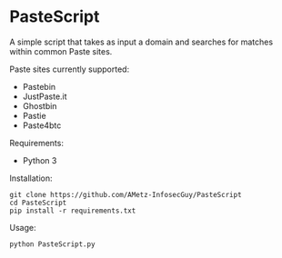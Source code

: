 # PasteScript

A simple script that takes as input a domain and searches for matches within common Paste sites.


Paste sites currently supported:

* Pastebin
* JustPaste.it
* Ghostbin
* Pastie
* Paste4btc


Requirements:

* Python 3


Installation:

```
git clone https://github.com/AMetz-InfosecGuy/PasteScript
cd PasteScript
pip install -r requirements.txt
```

Usage:

```
python PasteScript.py
```
